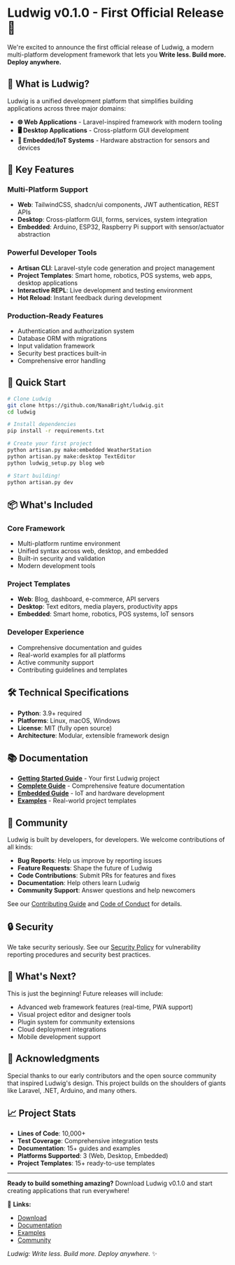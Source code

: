 # Ludwig v0.1.0 - First Official Release 🚀

We're excited to announce the first official release of Ludwig, a modern multi-platform development framework that lets you **Write less. Build more. Deploy anywhere.**

## 🌟 What is Ludwig?

Ludwig is a unified development platform that simplifies building applications across three major domains:

- **🌐 Web Applications** - Laravel-inspired framework with modern tooling
- **🖥️ Desktop Applications** - Cross-platform GUI development
- **🔌 Embedded/IoT Systems** - Hardware abstraction for sensors and devices

## 🎯 Key Features

### Multi-Platform Support
- **Web**: TailwindCSS, shadcn/ui components, JWT authentication, REST APIs
- **Desktop**: Cross-platform GUI, forms, services, system integration
- **Embedded**: Arduino, ESP32, Raspberry Pi support with sensor/actuator abstraction

### Powerful Developer Tools
- **Artisan CLI**: Laravel-style code generation and project management
- **Project Templates**: Smart home, robotics, POS systems, web apps, desktop applications
- **Interactive REPL**: Live development and testing environment
- **Hot Reload**: Instant feedback during development

### Production-Ready Features
- Authentication and authorization system
- Database ORM with migrations
- Input validation framework
- Security best practices built-in
- Comprehensive error handling

## 🚀 Quick Start

```bash
# Clone Ludwig
git clone https://github.com/NanaBright/ludwig.git
cd ludwig

# Install dependencies
pip install -r requirements.txt

# Create your first project
python artisan.py make:embedded WeatherStation
python artisan.py make:desktop TextEditor
python ludwig_setup.py blog web

# Start building!
python artisan.py dev
```

## 📦 What's Included

### Core Framework
- Multi-platform runtime environment
- Unified syntax across web, desktop, and embedded
- Built-in security and validation
- Modern development tools

### Project Templates
- **Web**: Blog, dashboard, e-commerce, API servers
- **Desktop**: Text editors, media players, productivity apps
- **Embedded**: Smart home, robotics, POS systems, IoT sensors

### Developer Experience
- Comprehensive documentation and guides
- Real-world examples for all platforms
- Active community support
- Contributing guidelines and templates

## 🛠️ Technical Specifications

- **Python**: 3.9+ required
- **Platforms**: Linux, macOS, Windows
- **License**: MIT (fully open source)
- **Architecture**: Modular, extensible framework design

## 📚 Documentation

- **[Getting Started Guide](docs/GETTING_STARTED.md)** - Your first Ludwig project
- **[Complete Guide](docs/COMPLETE_GUIDE.md)** - Comprehensive feature documentation
- **[Embedded Guide](docs/EMBEDDED_GUIDE.md)** - IoT and hardware development
- **[Examples](examples/)** - Real-world project templates

## 🤝 Community

Ludwig is built by developers, for developers. We welcome contributions of all kinds:

- **Bug Reports**: Help us improve by reporting issues
- **Feature Requests**: Shape the future of Ludwig
- **Code Contributions**: Submit PRs for features and fixes
- **Documentation**: Help others learn Ludwig
- **Community Support**: Answer questions and help newcomers

See our [Contributing Guide](CONTRIBUTING.md) and [Code of Conduct](CODE_OF_CONDUCT.md) for details.

## 🔒 Security

We take security seriously. See our [Security Policy](SECURITY.md) for vulnerability reporting procedures and security best practices.

## 🎉 What's Next?

This is just the beginning! Future releases will include:

- Advanced web framework features (real-time, PWA support)
- Visual project editor and designer tools
- Plugin system for community extensions
- Cloud deployment integrations
- Mobile development support

## 🙏 Acknowledgments

Special thanks to our early contributors and the open source community that inspired Ludwig's design. This project builds on the shoulders of giants like Laravel, .NET, Arduino, and many others.

## 📈 Project Stats

- **Lines of Code**: 10,000+
- **Test Coverage**: Comprehensive integration tests
- **Documentation**: 15+ guides and examples
- **Platforms Supported**: 3 (Web, Desktop, Embedded)
- **Project Templates**: 15+ ready-to-use templates

---

**Ready to build something amazing?** Download Ludwig v0.1.0 and start creating applications that run everywhere!

🔗 **Links:**
- [Download](https://github.com/NanaBright/ludwig/releases/tag/v0.1.0)
- [Documentation](docs/README.md)
- [Examples](examples/)
- [Community](https://github.com/NanaBright/ludwig/discussions)

*Ludwig: Write less. Build more. Deploy anywhere.* ✨
